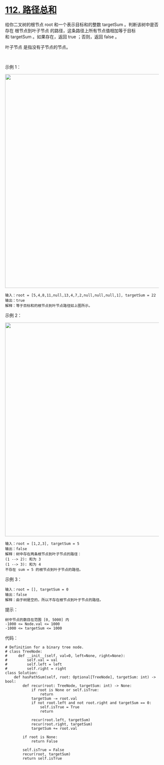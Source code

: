 # [112. 路径总和](https://leetcode-cn.com/problems/path-sum/)

给你二叉树的根节点 root 和一个表示目标和的整数 targetSum 。判断该树中是否存在 根节点到叶子节点 的路径，这条路径上所有节点值相加等于目标和 targetSum 。如果存在，返回 true ；否则，返回 false 。

叶子节点 是指没有子节点的节点。

 

示例 1：

<img src="https://assets.leetcode.com/uploads/2021/01/18/pathsum1.jpg" width="700" />

```
输入：root = [5,4,8,11,null,13,4,7,2,null,null,null,1], targetSum = 22
输出：true
解释：等于目标和的根节点到叶节点路径如上图所示。
```
示例 2：

<img src="https://assets.leetcode.com/uploads/2021/01/18/pathsum2.jpg" width="700" />

```
输入：root = [1,2,3], targetSum = 5
输出：false
解释：树中存在两条根节点到叶子节点的路径：
(1 --> 2): 和为 3
(1 --> 3): 和为 4
不存在 sum = 5 的根节点到叶子节点的路径。
```
示例 3：
```
输入：root = [], targetSum = 0
输出：false
解释：由于树是空的，所以不存在根节点到叶子节点的路径。
```

提示：
```
树中节点的数目在范围 [0, 5000] 内
-1000 <= Node.val <= 1000
-1000 <= targetSum <= 1000
```

代码：
```python3
# Definition for a binary tree node.
# class TreeNode:
#     def __init__(self, val=0, left=None, right=None):
#         self.val = val
#         self.left = left
#         self.right = right
class Solution:
    def hasPathSum(self, root: Optional[TreeNode], targetSum: int) -> bool:
        def recur(root: TreeNode, targetSum: int) -> None:
            if root is None or self.isTrue:
                return 
            targetSum -= root.val
            if not root.left and not root.right and targetSum == 0:
                self.isTrue = True
                return

            recur(root.left, targetSum)
            recur(root.right, targetSum)
            targetSum += root.val

        if root is None:
            return False
            
        self.isTrue = False
        recur(root, targetSum)
        return self.isTrue

```